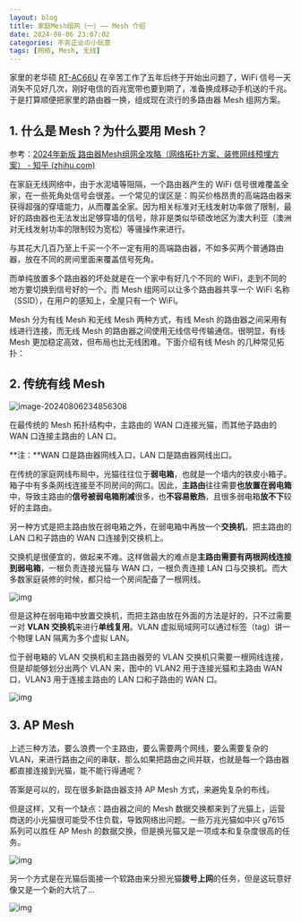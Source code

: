 ```yaml
---
layout: blog
title: 家庭Mesh组网（一）—— Mesh 介绍
date: 2024-08-06 23:07:02
categories: 不务正业の小玩意
tags: [网络, Mesh, 无线]
---
```


家里的老华硕 [RT-AC66U](https://www.asus.com.cn/networking-iot-servers/wifi-routers/asus-wifi-routers/rt-ac66u-b1/) 在辛苦工作了五年后终于开始出问题了，WiFi 信号一天消失不见好几次，刚好电信的百兆宽带也要到期了，准备换成移动手机送的千兆。于是打算顺便把家里的路由器一换，组成现在流行的多路由器 Mesh 组网方案。

## 1. 什么是 Mesh？为什么要用 Mesh？

参考：[2024年新版 路由器Mesh组网全攻略（网络拓扑方案、装修网线预埋方案） - 知乎 (zhihu.com)](https://zhuanlan.zhihu.com/p/343117525)

在家庭无线网络中，由于水泥墙等阻隔，一个路由器产生的 WiFi 信号很难覆盖全家，在一些死角处信号会很差。一个常见的误区是：购买价格昂贵的高端路由器来获得超强的穿墙能力，从而覆盖全家。因为相关标准对无线发射功率做了限制，最好的路由器也无法发出足够穿墙的信号，除非是类似华硕改地区为澳大利亚（澳洲对无线发射功率的限制较为宽松）等骚操作来进行。

与其花大几百乃至上千买一个不一定有用的高端路由器，不如多买两个普通路由器，放在不同的房间里面来覆盖信号死角。

而单纯放置多个路由器的坏处就是在一个家中有好几个不同的 WiFi，走到不同的地方要切换到信号好的一个。而 Mesh 组网可以让多个路由器共享一个 WiFi 名称（SSID），在用户的感知上，全屋只有一个 WiFi。

Mesh 分为有线 Mesh 和无线 Mesh 两种方式，有线 Mesh 的路由器之间采用有线进行连接，而无线 Mesh 的路由器之间使用无线信号传输通信。很明显，有线 Mesh 更加稳定高效，但布局也比无线困难。下面介绍有线 Mesh 的几种常见拓扑：

## 2. 传统有线 Mesh

![image-20240806234856308](/images/Home-Mesh-1/image-20240806234856308.png)

在最传统的 Mesh 拓扑结构中，主路由的 WAN 口连接光猫，而其他子路由的 WAN 口连接主路由的 LAN 口。

**注：**WAN 口是路由器网线入口，LAN 口是路由器网线出口。

在传统的家庭网线布局中，光猫往往位于**弱电箱**，也就是一个墙内的铁皮小箱子。箱子中有多条网线连接至不同房间的网口。因此，**主路由**往往需要**也放置在弱电箱**中，导致主路由的**信号被弱电箱削减**很多，也**不容易散热**，且很多弱电箱**放不下**较好的主路由。

另一种方式是把主路由放在弱电箱之外，在弱电箱中再放一个**交换机**，把主路由的 LAN 口和子路由的 WAN 口连接到交换机上。

交换机是很便宜的，做起来不难。这样做最大的难点是**主路由需要有两根网线连接到弱电箱**，一根负责连接光猫与 WAN 口，一根负责连接 LAN 口与交换机。而大多数家庭装修的时候，都只给一个房间配备了一根网线。

![img](/images/Home-Mesh-1/v2-f29c72cec154b87a4af078255ea82333_r.jpg)

但是这种在弱电箱中放置交换机，而把主路由放在外面的方法是好的，只不过需要一对 **VLAN 交换机**来进行**单线复用**。VLAN 虚拟局域网可以通过标签（tag）讲一个物理 LAN 隔离为多个虚拟 LAN。

位于弱电箱的 VLAN 交换机和主路由器旁的 VLAN 交换机只需要一根网线连接，但是却能够划分出两个 VLAN 来，图中的 VLAN2 用于连接光猫和主路由 WAN 口，VLAN3 用于连接主路由的 LAN 口和子路由的 WAN 口。

![img](/images/Home-Mesh/v2-02d1ba50ba96059fe345de8790661f25_r.jpg)

## 3. AP Mesh

上述三种方法，要么浪费一个主路由，要么需要两个网线，要么需要复杂的 VLAN，来进行路由之间的串联，那么如果把路由之间并联，也就是每一个路由器都直接连接到光猫，能不能行得通呢？

答案是可以的，现在很多新路由器支持 AP Mesh 方式，来避免复杂的布线。

但是这样，又有一个缺点：路由器之间的 Mesh 数据交换都来到了光猫上，运营商送的小光猫很可能受不住负载，导致网络出问题。一些万兆光猫如中兴 g7615 系列可以胜任 AP Mesh 的数据交换，但是换光猫又是一项成本和复杂度很高的任务。

![img](/images/Home-Mesh-1/v2-18116bfe8d841f4dd76702b5bb04553b_r.jpg)

另一个方式是在光猫后面接一个软路由来分担光猫**拨号上网**的任务，但是这玩意好像又是一个新的大坑了...

![img](/images/Home-Mesh-1/v2-b8618e750faf6b8d3482274e22cd9d44_720w.webp)

